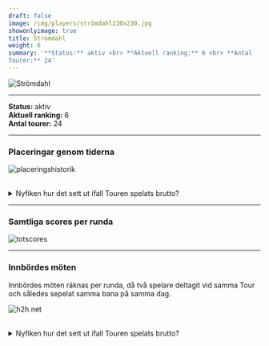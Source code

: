 ```yaml
---  
draft: false  
image: /img/players/strömdahl230x230.jpg  
showonlyimage: true  
title: Strömdahl  
weight: 6  
summary: '**Status:** aktiv <br> **Aktuell ranking:** 6 <br> **Antal
Tourer:** 24'  
---
```


![Strömdahl](/img/players/strömdahl230x230.jpg)

------------------------------------------------------------------------

**Status:** aktiv  
**Aktuell ranking:** 6  
**Antal tourer:** 24

------------------------------------------------------------------------

### Placeringar genom tiderna

![placeringshistorik](/playerstats/Strömdahl.placing.net.png) <br><br>
<details> <summary>Nyfiken hur det sett ut ifall Touren spelats
brutto?</summary> <p>

![placeringshistorik](/playerstats/Strömdahl.placing.gross.png) </p>
</details>

------------------------------------------------------------------------

### Samtliga scores per runda

![totscores](/playerstats/Strömdahl.totscores.png)

------------------------------------------------------------------------

### Innbördes möten

Innbördes möten räknas per runda, då två spelare deltagit vid samma Tour
och således sepelat samma bana på samma dag.

![h2h.net](/playerstats/Strömdahl.h2h.net.png) <br><br> <details>
<summary>Nyfiken hur det sett ut ifall Touren spelats brutto?</summary>
<p>

![h2h.gross](/playerstats/Strömdahl.h2h.gross.png) </p> </details>
